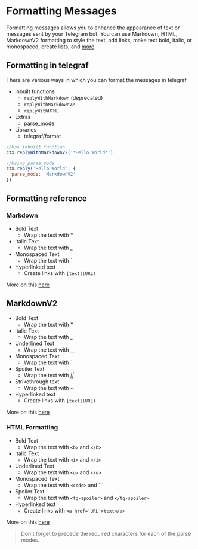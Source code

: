 # Formatting Messages

Formatting messages allows you to enhance the appearance of text or messages sent by your Telegram bot. You can use Markdown, HTML, MarkdownV2 formatting to style the text, add links, make text bold, italic, or monospaced, create lists, and [more](https://core.telegram.org/bots/api#formatting-options).

## Formatting in telegraf
There are various ways in which you can format the messages in telegraf

- Inbuilt functions
  - `replyWithMarkdown` (deprecated)
  - `replyWithMarkdownV2`
  - `replyWithHTML`
- Extras
  - parse_mode
- Libraries
  - telegraf/format

```js
//Use inbuilt function
ctx.replyWithMarkdownV2('*Hello World*')

//Using parse_mode
ctx.reply('Hello World', {
  parse_mode: 'MarkdownV2'
})
```

## Formatting reference

### Markdown

- Bold Text
  - Wrap the text with <b>*</b>
- Italic Text
  - Wrap the text with *_*
- Monospaced Text
  - Wrap the text with *`*
- Hyperlinked text
  - Create links with `[text](URL)`

More on this [here](https://core.telegram.org/bots/api#markdown-style)

## MarkdownV2
- Bold Text
  - Wrap the text with <b>*</b>
- Italic Text
  - Wrap the text with *_*
- Underlined Text
  - Wrap the text with *__*
- Monospaced Text
  - Wrap the text with *`*
- Spoiler Text
  - Wrap the text with *||*
- Strikethrough text
  - Wrap the text with *~*
- Hyperlinked text
  - Create links with `[text](URL)`

More on this [here](https://core.telegram.org/bots/api#markdownv2-style)

### HTML Formatting

- Bold Text
  - Wrap the text with `<b>` and `</b>`
- Italic Text
  - Wrap the text with `<i>` and `</i>`
- Underlined Text
  - Wrap the text with `<u>` and `</u>`
- Monospaced Text
  - Wrap the text with `<code>` and `</code>``
- Spoiler Text
  - Wrap the text with `<tg-spoiler>` and `</tg-spoiler>`
- Hyperlinked text
  - Create links with `<a href='URL'>text</a>`

More on this [here](https://core.telegram.org/bots/api#html-style)

> Don't forget to precede the required characters for each of the parse modes. 

